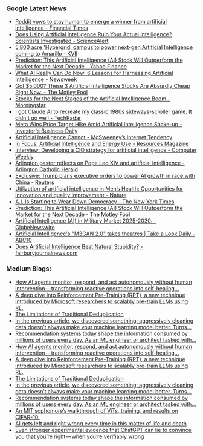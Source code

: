 ### Google Latest News
<!-- GOOGLE-NEWS-CONTENT:START -->

- [Reddit vows to stay human to emerge a winner from artificial intelligence - Financial Times](https://news.google.com/rss/articles/CBMicEFVX3lxTE1pQWJtVUxxUktMa1hCT2xsOXhueUlzVmppcVh6SktPUjBLWTB1VUV0R19OLW00VC13THJPbjUtM3BWTVlTR3JWUVl3VlpZelZUZlgxaTdMV2RFMUZTTm14LWw5MkJCcFRlcWVEbDVfWmI?oc=5)
- [Does Using Artificial Intelligence Ruin Your Actual Intelligence? Scientists Investigated - ScienceAlert](https://news.google.com/rss/articles/CBMiuAFBVV95cUxORDE0OFBuYm9pM0c1TDJsa1pBN2kydXNmZTc2bExjSDBqTGhmd2owWk1weWtsRS1WUGlWZVlEQmVMcHI0Y2pFbHVhYW1kQUhLUHZIR3h3aUtuTHdpVzZIMXhkWkh4UzhFWHk4cThKRDV4S3Z2algwZ3pzd1JMTVdKZ2p4RUtUc0NGNEExNkJyUm1UeC1MUzJmVVM5MDZOak5BYjR3OHVIS01yRVNPaU9jbFF1QkJBYlBy?oc=5)
- [5,800 acre 'Hypergrid' campus to power next-gen Artificial Intelligence coming to Amarillo - KVII](https://news.google.com/rss/articles/CBMivgJBVV95cUxQcnBFZ1FUcVVneGYxQllKS3A3NklzOHQ5TUVjOWt5eVhSNHp0NmV1TUdZV2FmMmF3eEYxY0p0TW1PeHdrbnNySE1URFB4b0dnd253bk9nSXA3S21reG95U1NZZ3YwN0pwX3NPRXRYWXhXVl94TF9nc0xsV3lGdmlYSVZ2dXpHUlhJZ3NWczFselBEQkwxTUh5ejRhVHdLNkdER0JQSjU2bnR3NVpPMnVfaHV3dGNjV1dLYUJrdXJVVFZsRXhDbzd6UUNlS0RKU2M5Z2dKTGNnc0VIYWxEQ1owM2J3UmpvMzJCbHUxU0pZekpNQ2YwSGt0aWpfWGc3S1RZNk5GbFdGeEhNbW5XbktXWlhrRm1KWWdFNjdtcHFXMmt5TWxnMWlFUHZ3ZEdOTm4xdVAyQlU4QWdyUlYzM1E?oc=5)
- [Prediction: This Artificial Intelligence (AI) Stock Will Outperform the Market for the Next Decade - Yahoo Finance](https://news.google.com/rss/articles/CBMikwFBVV95cUxOZG5KOHYxVWFmNzl4QUlmeEdibVFpQVlFTnBsV0o0S3RtZ1FiY2djZjE0Ym1iN2VUdXhINHg2Q256TEdvRHBlWVZ1bnZMREMyY1pINWlMUEZSanFveWdkaEI4VjFnSlNpVWt0djlnYlRjSFF5Zl90aFc2VUc2QmNHRF9Sd1o5LTE3aWliSlIxUk1uTEk?oc=5)
- [What AI Really Can Do Now: 6 Lessons for Harnessing Artificial Intelligence - Newsweek](https://news.google.com/rss/articles/CBMiekFVX3lxTE5Vczd0ZTN2M280SGhXSXhTZW1vSUpJcFNtS1pnZjZSV0F0N0ZfRXhGS3FiRWhXYmRwTXlHbXlYY3RQRE5zb0l1Sk5VeHZ4SUZLOTl3VVRnOHVkVjdLS2pFMUlIcTFZMGhyX3ByNlhpVlN1d19uUDJvVW9R?oc=5)
- [Got $5,000? These 3 Artificial Intelligence Stocks Are Absurdly Cheap Right Now. - The Motley Fool](https://news.google.com/rss/articles/CBMikgFBVV95cUxPZ2VNZ3puVWlmQUJPaTZoZGc3Q29FSkpDWlQ4cU1aRHkxa3B2dzQtdE4tZDhNbG56QUU0OHhGWFBJQmpxZ2owNGdKZVEtdFBNUVhkUkpPUFBfdmM5QXZ0U0tBb1dhZzU3OXJPMWQ2YXVWamVvdGkzNTk4LXFjUG10Sk9wSWdmZTRjOFpTT1RISW9RZw?oc=5)
- [Stocks for the Next Stages of the Artificial Intelligence Boom - Morningstar](https://news.google.com/rss/articles/CBMiigFBVV95cUxQOFZLS0VQMXVBQk52bktxSU1LbzBWLVRwc0FlNkNfcWRPT0w5TE1tcTFPaTBsVUUwRmR1WUItQ3F5dWdHbzRxZnd0M0tUYlozcGNuSXhPOFBfeVAzMzJQbHJVbVlCMzRxQmFxZWRxOVhFOGlocHlCalpnSVFBUWFId0NQVXp3eG1LSXc?oc=5)
- [I got Claude AI to recreate my classic 1980s sideways-scroller game. It didn't go well - TechRadar](https://news.google.com/rss/articles/CBMiggJBVV95cUxQVF9jY0N2Tm9ETUktTk5FNUE3UmpWQUpvWmF0LWlka0wtcG1SbloteDZRM2Zud2NUODNyZTRCbldYX2QyVFhaT0laRmRrQVRlRFU1bUFBQUFPbG5saXRpU0RSQ0lEbWJrTm93Slp0T3dZZXlqU3RqWEJpN3pBZU5CQm9nTElsaGFUX1dMNzIzRXVKeFhNTmViTFJmcE5kbm05akgtNURHSm9KMVJCd2lYYmFIeGtTdWJycTVBaG00NnR2NmtCMHl4bk9Pd09fX3VCOU82ZTlfQ3JLVFVLalgxcEg4cFNTNXZHWnh4Ry01SlBXZUdpbm1uWEh3Vlp6Z3pqQmc?oc=5)
- [Meta Wins Price Target Hike Amid Artificial Intelligence Shake-up - Investor's Business Daily](https://news.google.com/rss/articles/CBMilwFBVV95cUxOR3Bpc29vOTdGWTI4QXAwLU9GMDN0MzQ1bHdjekltQ00tUkxtYXdTNFE4MHFRMC1kMmFIRE0tN3dTQzNVd08wSzM2eTZSYjNFWVdrRmdqaDVuLWI2dVkzTTdockRPaWlkckVud081Q3dMUFRNdktENC1HNFRMZmp5eVhEeEJkVHV4NjZUZ2ZUY2ZzdVZ2RXVV?oc=5)
- [Artificial Intelligence Cannot - McSweeney’s Internet Tendency](https://news.google.com/rss/articles/CBMidEFVX3lxTE8tbjl2c3J4aUtCdk5ZV3BwdTRGVmR0bVZ5bHRULTlTVS1pMkc4eUhiQ1JUa1o3WmotQkpQdHdlcmlJYkdvM1pOVWhJdEVjM3FqLTBENkxpTTFnVHZCMGxQTy1ILUtxUkRHSTJjRktzMjdnOWh0?oc=5)
- [In Focus: Artificial Intelligence and Energy Use - Resources Magazine](https://news.google.com/rss/articles/CBMiiwFBVV95cUxQOGw1N01HQlhtakZndy1kSGdmUG9EUk9Edl9rTWlXNlFWOENQSWdJUnRMcmRhUjlzQUdtaTNrTHc5Qlg3dEJNVmxQc3JDT0N3TTlrQk5DendiN3RxM2FPeFBVcVhJVk5qdk1NLVZnT3ppNXViNkhrZ1ljbXNKclhsaXdEdXdVYkFhZWlF?oc=5)
- [Interview: Developing a CIO strategy for artificial intelligence - Computer Weekly](https://news.google.com/rss/articles/CBMirgFBVV95cUxPTndya0c3Z001QjdRVkFucVE3aXRKakw5SFJYd3BEZTl3VERIMXVHMlJLaFFMS2lqa2hSVnh0VEZaUjg0NzFnOWh1dVhhTkRNQnFsUEYyMEsteVRMeEJSLUtYZ1FiSkZZLWxTMll2QnJ2QW1jRTA2YTVKR3YxVHc2OXpfMXg1RXdVYmF2Wl9JaHVsZ3dZNzE3UHRrSnBWLWFtVWxVZVRXaDhqZFhrcVE?oc=5)
- [Arlington pastor reflects on Pope Leo XIV and artificial intelligence - Arlington Catholic Herald](https://news.google.com/rss/articles/CBMitgFBVV95cUxNTVp2UDFkM19yeXRVR3AwdkEwa0hqNW1XVkNoY2tBanloZUFtVTZqNHA5ZldCUDNDQ3Y2emxGVjJuYkV6WGpuMEdwaVFtY0JEYmh2ZUhwWVZMMGotaGVmSzBVQ0JXZ2xxekQ0TDV4R3dwQVZ1aURjdnZuVG54ckoxbnZfOTBNWmh0NmFEWmp1MHZ3ZUZKbjQ3YzA1UmNOOGFpSXpwRkVWTjh3VXpGa3ZZaElCWEtpQQ?oc=5)
- [Exclusive: Trump plans executive orders to power AI growth in race with China - Reuters](https://news.google.com/rss/articles/CBMiswFBVV95cUxOVnM1TlRpTnIzRTFMbWFJX1BHSWMxVGx0Ym1lWWJrN2o1WDFtM0RYNGkwOXl5dEZ3cWtSY2EyTUV0bDB2c3pHbHNZcC1VdHA2S05jN2txRHlsMmdZcWFpMXVmeUxLUEUyZU1xeFRwUnRVZEJ4UXdybWZYdTNveXBmYXluTFExMklnQW5KZGtzeU9aZ0dsbTVuUjZfRWU0amR0X2Y2Wm50bkREajIzOEFJWUhvWQ?oc=5)
- [Utilization of artificial intelligence in Men’s Health: Opportunities for innovation and quality improvement - Nature](https://news.google.com/rss/articles/CBMiX0FVX3lxTE1uM1hRdzJXVEZrNE8zV1FBcFc5NV9HUmJqOVVRakIwNUtJa1hJVlNtd1VTcVVnUDVrdUdncVVlWEhFVFhEazF5YlQ4eXhiTldYSzZ1ZUtuM2R4ZDVKcGpB?oc=5)
- [A.I. Is Starting to Wear Down Democracy - The New York Times](https://news.google.com/rss/articles/CBMifkFVX3lxTFAzTWNsZEc2c0kxQTA4NGFYUlpJWUpQVW1TaGNQTXE2M21JenZELWxQOTFsX1owaHphNGlyZ3RybzI0T0lMM0ZKYXV6TTBpbldZNlpmcDdNc09wOS0taWZwUWtiLWN1TXVBU1JGWG9PMUhVREhkN3I2czltQmw4QQ?oc=5)
- [Prediction: This Artificial Intelligence (AI) Stock Will Outperform the Market for the Next Decade - The Motley Fool](https://news.google.com/rss/articles/CBMilAFBVV95cUxPTnBZb1FtT3htelhCdGhoWWF0VlJHR3BfR2xKdjlwZU8tRXRTU0I5LWdPNTNaU2JqMm1KNWsxdGFUaUpvR1gwTnVxU0x2XzV5WmNkYmdXLUZwMVk0S0dBVGk3MEJONllDVHlkTXpDOUJEQmZfdTQ3Q0lpMU9fZWpqR3o4dy1WS3JjNUl3WFhCU010cDIt?oc=5)
- [Artificial Intelligence (AI) in Military Market 2025-2030: - GlobeNewswire](https://news.google.com/rss/articles/CBMi2AJBVV95cUxPUGhvLWE4TFlVWUFpd2UzOVlQelZFbTYtNGRidmlDSjM4eU5VN050dzBtUS0tdF9IWU1STTdkRE1VSHY0ODR3cFE2YjRVVnZXV0RVMi1OaVkwbGc5dEQ1TVZwNkdxdWR6LWdXTG5QT2lPbl85a1I4M21zQi1PZGRsXzA5VXRnVV9Nc3RwazZZUFdXVmhGcmJENWpxZllWelJSQ213OE5jX3JMZzI0Ujk5S0ctcWJUV0RuQldfdU1DX3pqZ1ZCZmtvSjdJMjhlaDlyekpKNkhsbWJRc3MyaW43ZU1NN2NUNTY4UnBiUElpWldxZ0ZRVVJkTWtjNE1oRWdGbnhXelp1QlpENEp2R1QzNjZGTFNtZHZRZmJyRXVyOVhWdW5iWFo3UWhfQ29WUGVyVF9weUlvM2tKUHFXSXgydnJlMS1saTdZb202eHd1RzV1cnR6SHZCMQ?oc=5)
- [Artificial Intelligence's "M3GAN 2.0" takes theatres | Take a Look Daily - ABC10](https://news.google.com/rss/articles/CBMi_wFBVV95cUxQU01xdnNhRUV6Yk9ZY0xDSWs4NzNUSUtpejJlWEFjZFJsN3BNX3BPQ29MVW9ra3VrMWJHWWxxaWhNNkF4N2ZjY1R2b2kwTC0tcnJvMTFCQkxHWkE0blZuQk9kRU84QUtFOF9RRWZXOHFZdUhmQkowSV9ZQ0phZDBxSmZjVUlJY1pNVTJFcTRwZ0ZuM3Ftd2thbmk1Nm4xNlU5UlNuSDRua3luejVLMVVRdy1NMnlBQzk5V0h5YkYybmo3SUxVeFhKY3JDc01NcmJZWkVNT1dHNlZGSjE4ZXd5N2J0VmR4bktyV1ZMRDZpeGNubDMyUG04c0NYcnU5ZGM?oc=5)
- [Does Artificial Intelligence Beat Natural Stupidity? - fairburyjournalnews.com](https://news.google.com/rss/articles/CBMijAFBVV95cUxPNUwwak1UMG5nMFZHZUcyMkxEblpGOVo1dzBtaFpuWWVmSldGUFFpUjlJOVBxRXNiX0w0Z0ozMHJJWVNyejlvdk5fYzFRMjVBbGxhZDFEbEV4dnBjV2dHbmxQQzFtamNVcjdKdTJxSUg3THBzVWs3WUUxWlh3TEZzSGs5cEluMWRyVXJkMQ?oc=5)<!-- GOOGLE-NEWS-CONTENT:END -->

### Medium Blogs:
<!-- MEDIUM-CONTENT:START -->

- [How AI agents monitor, respond, and act autonomously without human intervention — transforming reactive operations into self-healing…](https://medium.com/craine-operators-blog/ambient-agents-the-always-on-ai-revolution-654a8b716fe7?source=topic_portal---recommended_stories---machine_learning---0-107--------------------94e5d097_fcd4_4904_b3a2_0e480647fb27--------------)
- [A deep dive into Reinforcement Pre-Training (RPT), a new technique introduced by Microsoft researchers to scalably pre-train LLMs using RL.](https://medium.com/ai-advances/llms-can-now-be-pre-trained-using-pure-reinforcement-learning-7676f579cbee?source=topic_portal---recommended_stories---machine_learning---1-107--------------------94e5d097_fcd4_4904_b3a2_0e480647fb27--------------)
- [The Limitations of Traditional Deduplication](https://medium.com/@banavalikar/beyond-md5-implementing-transformer-based-fuzzy-deduplication-for-unstructured-datasets-at-scale-6ebff328da98?source=topic_portal---recommended_stories---machine_learning---2-107--------------------94e5d097_fcd4_4904_b3a2_0e480647fb27--------------)
- [In the previous article, we discovered something: aggressively cleaning data doesn’t always make your machine learning model better. Turns…](https://medium.com/@fcel2510/lessons-from-the-titanic-kaggle-dataset-part-2-which-features-matter-most-in-predicting-survival-a4008154e290?source=topic_portal---recommended_stories---machine_learning---3-107--------------------94e5d097_fcd4_4904_b3a2_0e480647fb27--------------)
- [Recommendation systems today shape the information consumed by millions of users every day. As an ML engineer or architect tasked with…](https://medium.com/gitconnected/recommendation-systems-an-architects-playbook-part-1-821809dfe8f9?source=topic_portal---recommended_stories---machine_learning---4-107--------------------94e5d097_fcd4_4904_b3a2_0e480647fb27--------------)
- [How AI agents monitor, respond, and act autonomously without human intervention — transforming reactive operations into self-healing…](https://medium.com/craine-operators-blog/ambient-agents-the-always-on-ai-revolution-654a8b716fe7?source=topic_portal---recommended_stories---machine_learning---0-107--------------------94e5d097_fcd4_4904_b3a2_0e480647fb27--------------)
- [A deep dive into Reinforcement Pre-Training (RPT), a new technique introduced by Microsoft researchers to scalably pre-train LLMs using RL.](https://medium.com/ai-advances/llms-can-now-be-pre-trained-using-pure-reinforcement-learning-7676f579cbee?source=topic_portal---recommended_stories---machine_learning---1-107--------------------94e5d097_fcd4_4904_b3a2_0e480647fb27--------------)
- [The Limitations of Traditional Deduplication](https://medium.com/@banavalikar/beyond-md5-implementing-transformer-based-fuzzy-deduplication-for-unstructured-datasets-at-scale-6ebff328da98?source=topic_portal---recommended_stories---machine_learning---2-107--------------------94e5d097_fcd4_4904_b3a2_0e480647fb27--------------)
- [In the previous article, we discovered something: aggressively cleaning data doesn’t always make your machine learning model better. Turns…](https://medium.com/@fcel2510/lessons-from-the-titanic-kaggle-dataset-part-2-which-features-matter-most-in-predicting-survival-a4008154e290?source=topic_portal---recommended_stories---machine_learning---3-107--------------------94e5d097_fcd4_4904_b3a2_0e480647fb27--------------)
- [Recommendation systems today shape the information consumed by millions of users every day. As an ML engineer or architect tasked with…](https://medium.com/gitconnected/recommendation-systems-an-architects-playbook-part-1-821809dfe8f9?source=topic_portal---recommended_stories---machine_learning---4-107--------------------94e5d097_fcd4_4904_b3a2_0e480647fb27--------------)
- [An MIT sophomore’s walkthrough of ViTs, training, and results on CIFAR-10.](https://medium.com/towards-artificial-intelligence/from-pixels-to-predictions-building-a-transformer-for-images-fea5a4f64816?source=topic_portal---recommended_stories---machine_learning---5-107--------------------94e5d097_fcd4_4904_b3a2_0e480647fb27--------------)
- [AI gets left and right wrong every time in this matter of life and death](https://medium.com/the-generator/ai-makes-left-right-mistake-dangerous-output-f8e886628ff7?source=topic_portal---recommended_stories---machine_learning---6-107--------------------94e5d097_fcd4_4904_b3a2_0e480647fb27--------------)
- [Even stronger experimental evidence that ChatGPT can lie to convince you that you’re right — when you’re verifiably wrong](https://medium.com/@JimTheAIWhisperer/experiment-shows-ai-will-lie-to-affirm-users-expectations-f3bc8570cdef?source=topic_portal---recommended_stories---machine_learning---7-107--------------------94e5d097_fcd4_4904_b3a2_0e480647fb27--------------)<!-- MEDIUM-CONTENT:END -->
